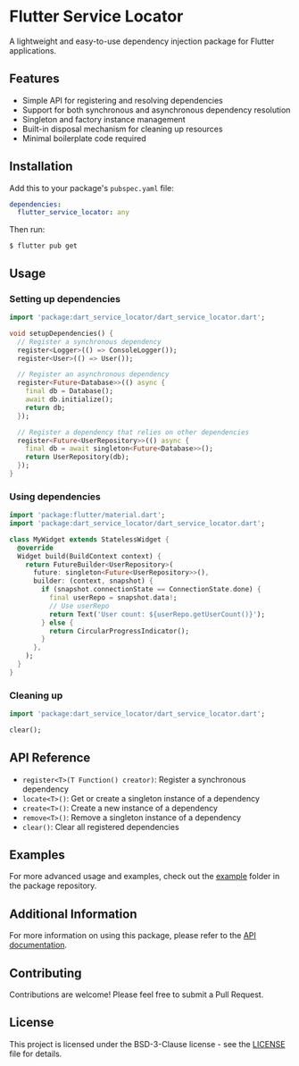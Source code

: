 # Flutter Service Locator

A lightweight and easy-to-use dependency injection package for Flutter applications.

## Features

- Simple API for registering and resolving dependencies
- Support for both synchronous and asynchronous dependency resolution
- Singleton and factory instance management
- Built-in disposal mechanism for cleaning up resources
- Minimal boilerplate code required

## Installation

Add this to your package's `pubspec.yaml` file:

```yaml
dependencies:
  flutter_service_locator: any
```

Then run:

```
$ flutter pub get
```

## Usage

### Setting up dependencies

```dart
import 'package:dart_service_locator/dart_service_locator.dart';

void setupDependencies() {
  // Register a synchronous dependency
  register<Logger>(() => ConsoleLogger());
  register<User>(() => User());

  // Register an asynchronous dependency
  register<Future<Database>>(() async {
    final db = Database();
    await db.initialize();
    return db;
  });

  // Register a dependency that relies on other dependencies
  register<Future<UserRepository>>(() async {
    final db = await singleton<Future<Database>>();
    return UserRepository(db);
  });
}
```

### Using dependencies

```dart
import 'package:flutter/material.dart';
import 'package:dart_service_locator/dart_service_locator.dart';

class MyWidget extends StatelessWidget {
  @override
  Widget build(BuildContext context) {
    return FutureBuilder<UserRepository>(
      future: singleton<Future<UserRepository>>(),
      builder: (context, snapshot) {
        if (snapshot.connectionState == ConnectionState.done) {
          final userRepo = snapshot.data!;
          // Use userRepo
          return Text('User count: ${userRepo.getUserCount()}');
        } else {
          return CircularProgressIndicator();
        }
      },
    );
  }
}
```

### Cleaning up

```dart
import 'package:dart_service_locator/dart_service_locator.dart';

clear();
```

## API Reference

- `register<T>(T Function() creator)`: Register a synchronous dependency
- `locate<T>()`: Get or create a singleton instance of a dependency
- `create<T>()`: Create a new instance of a dependency
- `remove<T>()`: Remove a singleton instance of a dependency
- `clear()`: Clear all registered dependencies

## Examples

For more advanced usage and examples, check out the [example](example) folder in the package repository.

## Additional Information

For more information on using this package, please refer to the [API documentation](https://pub.dev/documentation/watchable/latest/).

## Contributing

Contributions are welcome! Please feel free to submit a Pull Request.

## License

This project is licensed under the BSD-3-Clause license - see the [LICENSE](LICENSE) file for details.